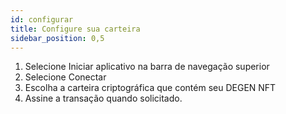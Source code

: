```yaml
---
id: configurar
title: Configure sua carteira
sidebar_position: 0,5
---
```


1. Selecione Iniciar aplicativo na barra de navegação superior
2. Selecione Conectar
3. Escolha a carteira criptográfica que contém seu DEGEN NFT
4. Assine a transação quando solicitado.
